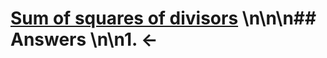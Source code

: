 # [Sum of squares of divisors](https://projecteuler.net/problem=401) \n\n\n## Answers \n\n1. &larr;
